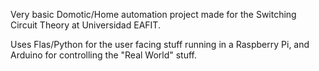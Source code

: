 Very basic Domotic/Home automation project made for the Switching Circuit Theory at Universidad EAFIT.

Uses Flas/Python for the user facing stuff running in a Raspberry Pi, and Arduino for controlling the "Real World" stuff.
